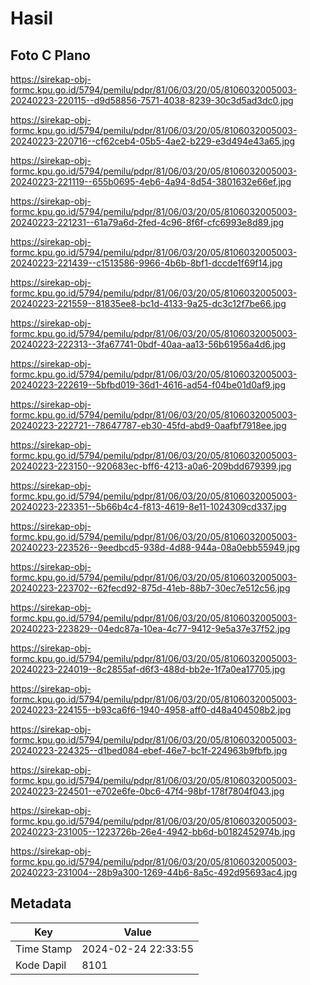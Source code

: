 # Hasil

## Foto C Plano

https://sirekap-obj-formc.kpu.go.id/5794/pemilu/pdpr/81/06/03/20/05/8106032005003-20240223-220115--d9d58856-7571-4038-8239-30c3d5ad3dc0.jpg

https://sirekap-obj-formc.kpu.go.id/5794/pemilu/pdpr/81/06/03/20/05/8106032005003-20240223-220716--cf62ceb4-05b5-4ae2-b229-e3d494e43a65.jpg

https://sirekap-obj-formc.kpu.go.id/5794/pemilu/pdpr/81/06/03/20/05/8106032005003-20240223-221119--655b0695-4eb6-4a94-8d54-3801632e66ef.jpg

https://sirekap-obj-formc.kpu.go.id/5794/pemilu/pdpr/81/06/03/20/05/8106032005003-20240223-221231--61a79a6d-2fed-4c96-8f6f-cfc6993e8d89.jpg

https://sirekap-obj-formc.kpu.go.id/5794/pemilu/pdpr/81/06/03/20/05/8106032005003-20240223-221439--c1513586-9966-4b6b-8bf1-dccde1f69f14.jpg

https://sirekap-obj-formc.kpu.go.id/5794/pemilu/pdpr/81/06/03/20/05/8106032005003-20240223-221559--81835ee8-bc1d-4133-9a25-dc3c12f7be66.jpg

https://sirekap-obj-formc.kpu.go.id/5794/pemilu/pdpr/81/06/03/20/05/8106032005003-20240223-222313--3fa67741-0bdf-40aa-aa13-56b61956a4d6.jpg

https://sirekap-obj-formc.kpu.go.id/5794/pemilu/pdpr/81/06/03/20/05/8106032005003-20240223-222619--5bfbd019-36d1-4616-ad54-f04be01d0af9.jpg

https://sirekap-obj-formc.kpu.go.id/5794/pemilu/pdpr/81/06/03/20/05/8106032005003-20240223-222721--78647787-eb30-45fd-abd9-0aafbf7918ee.jpg

https://sirekap-obj-formc.kpu.go.id/5794/pemilu/pdpr/81/06/03/20/05/8106032005003-20240223-223150--920683ec-bff6-4213-a0a6-209bdd679399.jpg

https://sirekap-obj-formc.kpu.go.id/5794/pemilu/pdpr/81/06/03/20/05/8106032005003-20240223-223351--5b66b4c4-f813-4619-8e11-1024309cd337.jpg

https://sirekap-obj-formc.kpu.go.id/5794/pemilu/pdpr/81/06/03/20/05/8106032005003-20240223-223526--9eedbcd5-938d-4d88-944a-08a0ebb55949.jpg

https://sirekap-obj-formc.kpu.go.id/5794/pemilu/pdpr/81/06/03/20/05/8106032005003-20240223-223702--62fecd92-875d-41eb-88b7-30ec7e512c56.jpg

https://sirekap-obj-formc.kpu.go.id/5794/pemilu/pdpr/81/06/03/20/05/8106032005003-20240223-223829--04edc87a-10ea-4c77-9412-9e5a37e37f52.jpg

https://sirekap-obj-formc.kpu.go.id/5794/pemilu/pdpr/81/06/03/20/05/8106032005003-20240223-224019--8c2855af-d6f3-488d-bb2e-1f7a0ea17705.jpg

https://sirekap-obj-formc.kpu.go.id/5794/pemilu/pdpr/81/06/03/20/05/8106032005003-20240223-224155--b93ca6f6-1940-4958-aff0-d48a404508b2.jpg

https://sirekap-obj-formc.kpu.go.id/5794/pemilu/pdpr/81/06/03/20/05/8106032005003-20240223-224325--d1bed084-ebef-46e7-bc1f-224963b9fbfb.jpg

https://sirekap-obj-formc.kpu.go.id/5794/pemilu/pdpr/81/06/03/20/05/8106032005003-20240223-224501--e702e6fe-0bc6-47f4-98bf-178f7804f043.jpg

https://sirekap-obj-formc.kpu.go.id/5794/pemilu/pdpr/81/06/03/20/05/8106032005003-20240223-231005--1223726b-26e4-4942-bb6d-b0182452974b.jpg

https://sirekap-obj-formc.kpu.go.id/5794/pemilu/pdpr/81/06/03/20/05/8106032005003-20240223-231004--28b9a300-1269-44b6-8a5c-492d95693ac4.jpg


## Metadata

| Key        | Value               |
| ---------- | ------------------- |
| Time Stamp | 2024-02-24 22:33:55 |
| Kode Dapil | 8101                |



